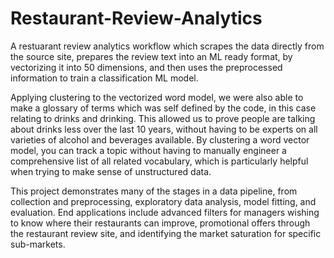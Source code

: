 # Restaurant-Review-Analytics

A restuarant review analytics workflow which scrapes the data directly from the source site, prepares the review text into an ML ready format, by vectorizing it into 50 dimensions, and then uses the preprocessed information to train a classification ML model.

Applying clustering to the vectorized word model, we were also able to make a glossary of terms which was self defined by the code, in this case relating to drinks and drinking. This allowed us to prove people are talking about drinks less over the last 10 years, without having to be experts on all varieties of alcohol and beverages available. By clustering a word vector model, you can track a topic without having to manually engineer a comprehensive list of all related vocabulary, which is particularly helpful when trying to make sense of unstructured data.

This project demonstrates many of the stages in a data pipeline, from collection and preprocessing, exploratory data analysis, model fitting, and evaluation. End applications include advanced filters for managers wishing to know where their restaurants can improve, promotional offers through the restaurant review site, and identifying the market saturation for specific sub-markets.

